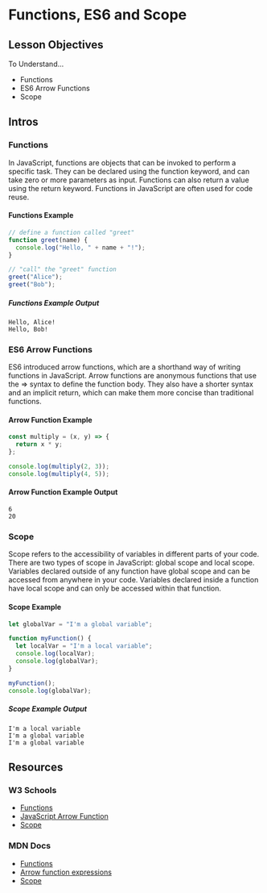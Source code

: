# Functions, ES6 and Scope

## Lesson Objectives

To Understand...

- Functions
- ES6 Arrow Functions
- Scope

## Intros

### Functions

In JavaScript, functions are objects that can be invoked to perform a specific task. They can be declared using the function keyword, and can take zero or more parameters as input. Functions can also return a value using the return keyword. Functions in JavaScript are often used for code reuse.

#### Functions Example

```js
// define a function called "greet"
function greet(name) {
  console.log("Hello, " + name + "!");
}

// "call" the "greet" function
greet("Alice");
greet("Bob");
```

##### Functions Example Output

```text
Hello, Alice!
Hello, Bob!
```

### ES6 Arrow Functions

ES6 introduced arrow functions, which are a shorthand way of writing functions in JavaScript. Arrow functions are anonymous functions that use the => syntax to define the function body. They also have a shorter syntax and an implicit return, which can make them more concise than traditional functions.

#### Arrow Function Example

```js
const multiply = (x, y) => {
  return x * y;
};

console.log(multiply(2, 3));
console.log(multiply(4, 5));
```

#### Arrow Function Example Output

```text
6
20
```

### Scope

Scope refers to the accessibility of variables in different parts of your code. There are two types of scope in JavaScript: global scope and local scope. Variables declared outside of any function have global scope and can be accessed from anywhere in your code. Variables declared inside a function have local scope and can only be accessed within that function.

#### Scope Example

```js
let globalVar = "I'm a global variable";

function myFunction() {
  let localVar = "I'm a local variable";
  console.log(localVar);
  console.log(globalVar);
}

myFunction();
console.log(globalVar);
```

##### Scope Example Output

```text
I'm a local variable
I'm a global variable
I'm a global variable
```

## Resources

### W3 Schools

- [Functions](https://www.w3schools.com/js/js_functions.asp)
- [JavaScript Arrow Function](https://www.w3schools.com/js/js_arrow_function.asp)
- [Scope](https://www.w3schools.com/js/js_scope.asp)

### MDN Docs

- [Functions](https://developer.mozilla.org/en-US/docs/Web/JavaScript/Reference/Functions)
- [Arrow function expressions](https://developer.mozilla.org/en-US/docs/Web/JavaScript/Reference/Functions/Arrow_functions)
- [Scope](https://developer.mozilla.org/en-US/docs/Glossary/Scope)

